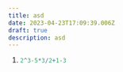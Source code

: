 ```yaml
---
title: asd
date: 2023-04-23T17:09:39.006Z
draft: true
description: asd
---
```

1. ```mathematica
   2^3-5*3/2+1-3
   ```